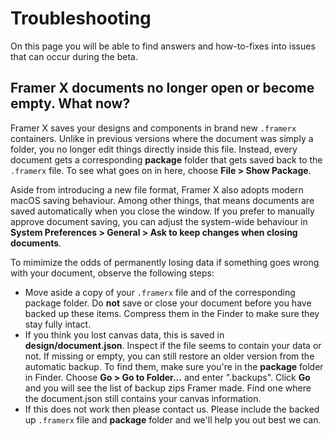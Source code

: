 # Troubleshooting

On this page you will be able to find answers and how-to-fixes into issues that can occur during the beta.

## Framer X documents no longer open or become empty. What now?

Framer X saves your designs and components in brand new  `.framerx`  containers. Unlike in previous versions where the document was simply a folder, you no longer edit things directly inside this file. Instead, every document gets a corresponding **package** folder that gets saved back to the  `.framerx`  file. To see what goes on in here, choose **File &gt; Show Package**.

Aside from introducing a new file format, Framer X also adopts modern macOS saving behaviour. Among other things, that means documents are saved automatically when you close the window. If you prefer to manually approve document saving, you can adjust the system-wide behaviour in **System Preferences &gt; General &gt; Ask to keep changes when closing documents**.

To mimimize the odds of permanently losing data if something goes wrong with your document, observe the following steps:

* Move aside a copy of your  `.framerx`  file and of the corresponding package folder. Do **not** save or close your document before you have backed up these items. Compress them in the Finder to make sure they stay fully intact.
* If you think you lost canvas data, this is saved in **design/document.json**. Inspect if the file seems to contain your data or not. If missing or empty, you can still restore an older version from the automatic backup. To find them, make sure you're in the **package** folder in Finder. Choose **Go &gt; Go to Folder…** and enter ".backups". Click **Go** and you will see the list of backup zips Framer made. Find one where the document.json still contains your canvas information.
* If this does not work then please contact us. Please include the backed up  `.framerx`  file and **package** folder and we'll help you out best we can.

